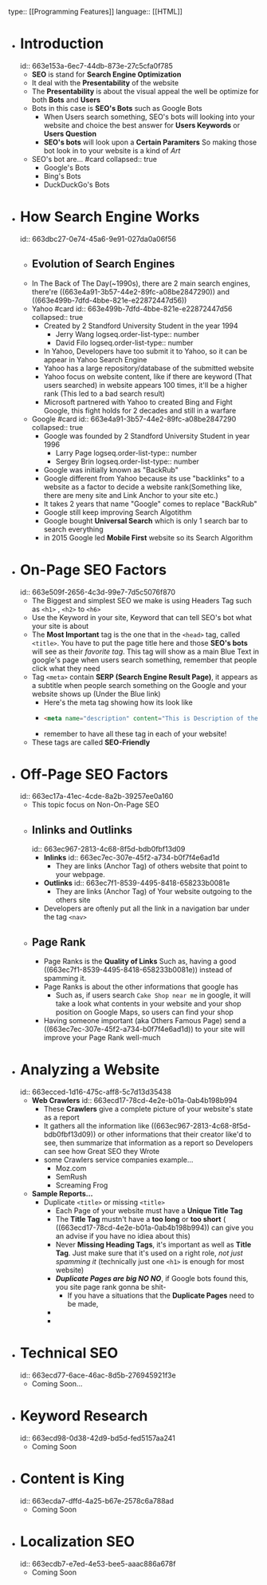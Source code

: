 type:: [[Programming Features]] 
language:: [[HTML]]

- # Introduction
  id:: 663e153a-6ec7-44db-873e-27c5cfa0f785
	- **SEO** is stand for **Search Engine Optimization**
	- It deal with the **Presentability** of the website
	- The **Presentability** is about the visual appeal the well be optimize for both **Bots** and **Users**
	- Bots in this case is **SEO's Bots** such as Google Bots
		- When Users search something, SEO's bots will looking into your website and choice the best answer for **Users Keywords** or **Users Question**
		- **SEO's bots** will look upon a **Certain Paramiters** So making those bot look in to your website is a kind of _Art_
	- SEO's bot are... #card
	  collapsed:: true
		- Google's Bots
		- Bing's Bots
		- DuckDuckGo's Bots
- # How Search Engine Works
  id:: 663dbc27-0e74-45a6-9e91-027da0a06f56
	- ## Evolution of Search Engines
	- In The Back of The Day(~1990s), there are 2 main search engines, there're ((663e4a91-3b57-44e2-89fc-a08be2847290)) and ((663e499b-7dfd-4bbe-821e-e22872447d56))
	- Yahoo #card
	  id:: 663e499b-7dfd-4bbe-821e-e22872447d56
	  collapsed:: true
		- Created by 2 Standford University Student in the year 1994
			- Jerry Wang
			  logseq.order-list-type:: number
			- David Filo
			  logseq.order-list-type:: number
		- In Yahoo, Developers have too submit it to Yahoo, so it can be appear in Yahoo Search Engine
		- Yahoo has a large repository/database of the submitted website
		- Yahoo focus on website content, like if there are keyword (That users searched) in website appears 100 times, it'll be a higher rank (This led to a bad search result)
		- Microsoft partnered with Yahoo to created Bing and Fight Google, this fight holds for 2 decades and still in a warfare
	- Google #card
	  id:: 663e4a91-3b57-44e2-89fc-a08be2847290
	  collapsed:: true
		- Google was founded by 2 Standford University Student in year 1996
			- Larry Page
			  logseq.order-list-type:: number
			- Sergey Brin
			  logseq.order-list-type:: number
		- Google was initially known as "BackRub"
		- Google different from Yahoo because its use "backlinks" to a website as a factor to decide a website rank(Something like, there are meny site and Link Anchor to your site etc.)
		- It takes 2 years that name "Google" comes to replace "BackRub"
		- Google still keep improving Search Algotithm
		- Google bought **Universal Search** which is only 1 search bar to search everything
		- in 2015 Google led **Mobile First** website so its Search Algorithm
- # On-Page SEO Factors
  id:: 663e509f-2656-4c3d-99e7-7d5c5076f870
	- The Biggest and simplest SEO we make is using Headers Tag such as `<h1>` , `<h2>` to `<h6>`
	- Use the Keyword in your site, Keyword that can tell SEO's bot what your site is about
	- The **Most Important** tag is the one that in the `<head>` tag, called `<title>`. You have to put the page title here and those **SEO's bots** will see as their *favorite tag*. This tag will show as a main Blue Text in google's page when users search something, remember that people click what they need
	- Tag `<meta>` contain **SERP (Search Engine Result Page)**, it appears as a subtitle when people search something on the Google and your website shows up (Under the Blue link)
		- Here's the meta tag showing how its look like
		- ```html
		  <meta name="description" content="This is Description of the whole page" /> 
		  ```
		- remember to have all these tag in each of your website!
	- These tags are called **SEO-Friendly**
- # Off-Page SEO Factors
  id:: 663ec17a-41ec-4cde-8a2b-39257ee0a160
	- This topic focus on Non-On-Page SEO
	- ## Inlinks and Outlinks
	  id:: 663ec967-2813-4c68-8f5d-bdb0fbf13d09
		- **Inlinks**
		  id:: 663ec7ec-307e-45f2-a734-b0f7f4e6ad1d
			- They are links (Anchor Tag) of others website that point to your webpage.
		- **Outlinks**
		  id:: 663ec7f1-8539-4495-8418-658233b0081e
			- They are links (Anchor Tag) of Your website outgoing to the others site
		- Developers are oftenly put all the link in a navigation bar under the tag `<nav>`
	- ## Page Rank
		- Page Ranks is the **Quality of Links** Such as, having a good ((663ec7f1-8539-4495-8418-658233b0081e)) instead of spamming it.
		- Page Ranks is about the other informations that google has
			- Such as, if users search  `Cake Shop near me` in google, it will take a look what contents in your website and your shop position on Google Maps, so users can find your shop
		- Having someone important (aka Others Famous Page) send a ((663ec7ec-307e-45f2-a734-b0f7f4e6ad1d)) to your site will improve your Page Rank well-much
- # Analyzing a Website
  id:: 663ecced-1d16-475c-aff8-5c7d13d35438
	- **Web Crawlers**
	  id:: 663ecd17-78cd-4e2e-b01a-0ab4b198b994
		- These **Crawlers** give a complete picture of your website's state as a report
		- It gathers all the information like ((663ec967-2813-4c68-8f5d-bdb0fbf13d09)) or other informations that their creator like'd to see, then summarize that information as a report so Developers can see how Great SEO they Wrote
		- some Crawlers service companies example...
			- Moz.com
			- SemRush
			- Screaming Frog
	- **Sample Reports...**
		- Duplicate `<title>` or missing `<title>`
			- Each Page of your website must have a **Unique Title Tag**
			- The **Title Tag** mustn't have a **too long** or **too short** ( ((663ecd17-78cd-4e2e-b01a-0ab4b198b994)) can give you an advise if you have no idiea about this)
			- Never **Missing Heading Tags**, it's important as well as **Title Tag**. Just make sure that it's used on a right role, *not just spamming it* (technically just one `<h1>` is enough for most website)
			- ***Duplicate Pages are big NO NO***, if Google bots found this, you site page rank gonna be shit-
				- If you have a situations that the **Duplicate Pages** need to be made,
			-
			-
- # Technical SEO
  id:: 663ecd77-6ace-46ac-8d5b-276945921f3e
	- Coming Soon...
- # Keyword Research
  id:: 663ecd98-0d38-42d9-bd5d-fed5157aa241
	- Coming Soon
- # Content is King
  id:: 663ecda7-dffd-4a25-b67e-2578c6a788ad
	- Coming Soon
- # Localization SEO
  id:: 663ecdb7-e7ed-4e53-bee5-aaac886a678f
	- Coming Soon